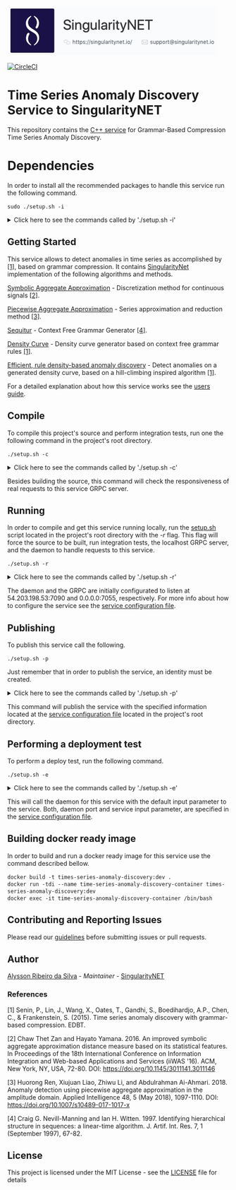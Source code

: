 ![singnetlogo](docs/assets/singnet-logo.jpg 'SingularityNET')

[author-home]: http://alysson.thegeneralsolution.com
[singularitynet-home]: https://www.singularitynet.io
[contribution-guidelines]: https://github.com/singnet/wiki/blob/master/guidelines/CONTRIBUTING.md
[cpp-tutorial]: https://github.com/singnet/wiki/tree/master/tutorials/howToWriteCPPService
[setup-script]: https://github.com/Ophien/TSAD-service/blob/master/setup.sh
[service_confi_file]: https://github.com/Ophien/TSAD-service/blob/master/service_conf

[sequitur_docs]: https://github.com/Ophien/TSAD-service/blob/master/docs/sequitur.md
[sax_docs]: https://github.com/Ophien/TSAD-service/blob/master/docs/sax.md
[paa_docs]: https://github.com/Ophien/TSAD-service/blob/master/docs/paa.md
[densitycurve_docs]: https://github.com/Ophien/TSAD-service/blob/master/docs/densitycurve.md
[erdb_docs]: https://github.com/Ophien/TSAD-service/blob/master/docs/erdb.md
[users_guide]: https://github.com/Ophien/TSAD-service/blob/master/docs/usersguide.md

[![CircleCI](https://circleci.com/gh/singnet/time-series-anomaly-discovery.svg?style=svg)](https://circleci.com/gh/singnet/time-series-anomaly-discovery)

# Time Series Anomaly Discovery Service to SingularityNET

This repository contains the [C++ service][cpp-tutorial] for Grammar-Based Compression Time Series Anomaly Discovery.

# Dependencies

In order to install all the recommended packages to handle this service run the following command.

```
sudo ./setup.sh -i
```

<details><summary>Click here to see the commands called by './setup.sh -i'</summary><p>
    
```
apt-get update;\
apt-get install -y nlohmann-json-dev build-essential autoconf libtool pkg-config \
                   libgflags-dev libgtest-dev clang libc++-dev git curl nano \
                   wget libudev-dev libusb-1.0-0-dev nodejs npm python3 python3-pip libboost-all-dev;\

# try upgrade pip
pip install --upgrade pip; \

# install GRPC
cd /;\
git clone -b $(curl -L https://grpc.io/release) https://github.com/grpc/grpc; \
cd grpc; \
git submodule update --init; \
make; \
make install; \
cd third_party/protobuf; \
make install; \
cd /;\

# install daemon
mkdir snet-daemon; \
cd snet-daemon; \
wget -q https://github.com/singnet/snet-daemon/releases/download/v0.1.5/snet-daemon-v0.1.5-linux-amd64.tar.gz; \
tar -xvf snet-daemon-v0.1.5-linux-amd64.tar.gz; \
mv ./snet-daemon-v0.1.5-linux-amd64/snetd /usr/bin/snetd; \
cd ..; \
rm -rf snet-daemon; \

# install cli
cd /opt; \
git clone https://github.com/singnet/snet-cli; \
cd snet-cli; \
./scripts/blockchain install; \
pip3 install -e .; \
```
</p></details>

## Getting Started

This service allows to detect anomalies in time series as accomplished by [[1]](#anomalies_detection_general), based on grammar compression. It contains [SingularityNet][singularitynet-home] implementation of the following algorithms and methods.

[Symbolic Aggregate Approximation][sax_docs] - Discretization method for continuous signals [[2]](#sax).

[Piecewise Aggregate Approximation][paa_docs] - Series approximation and reduction method [[3]](#paa).

[Sequitur][sequitur_docs] - Context Free Grammar Generator [[4]](#sequitur).

[Density Curve][densitycurve_docs] - Density curve generator based on context free grammar rules [[1]](#anomalies_detection_general).

[Efficient, rule density-based anomaly discovery][erdb_docs] - Detect anomalies on a generated density curve, based on a hill-climbing inspired algorithm [[1]](#anomalies_detection_general).

For a detailed explanation about how this service works see the [users guide][users_guide].

## Compile

To compile this project's source and perform integration tests, run one the following command in the project's root directory.

```
./setup.sh -c
```

<details><summary>Click here to see the commands called by './setup.sh -c'</summary><p>
    
```
# build source
make clean; make

# run tests
./bin/deployTests
```
</p></details>


Besides building the source, this command will check the responsiveness of real requests to this service GRPC server.

## Running

In order to compile and get this service running locally, run the [setup.sh][setup-script] script located in the project's root directory with the *-r* flag. This flag will force the source to be built, run integration tests, the localhost GRPC server, and the daemon to handle requests to this service.

```
./setup.sh -r
```

<details><summary>Click here to see the commands called by './setup.sh -r'</summary><p>
    
```
# create snet daemon snetd.config.json file
createDeamonConfig

# run daemon in background
snetd --config snetd.config.json &

# run the service local server in background
./bin/server &
```
</p></details>


The daemon and the GRPC are initially configurated to listen at 54.203.198.53:7090 and 0.0.0.0:7055, respectively. For more info about how to configure the service see the [service configuration file][service_confi_file].

## Publishing

To publish this service call the following.

```
./setup.sh -p
```

Just remember that in order to publish the service, an identity must be created.


<details><summary>Click here to see the commands called by './setup.sh -p'</summary><p>
    
```
# delete service before trying to publish it
snet service delete $ORGANIZATION_TO_PUBLISH_VAR $SERVICE_NAME_VAR -y

# create metadata json for this service with its name and the wallet that will receive money
snet service metadata-init src/service_spec $SERVICE_NAME_VAR $WALLET_VAR

# set the price to use this service
snet service metadata-set-fixed-price $PRICE_VAR

# set the local port to access this service server
snet service metadata-add-endpoints https://$HOST_IP_ADDRESS_VAR:$SERVICE_DAEMON_PORT_VAR

# publish the service at the specified organization
snet service publish $ORGANIZATION_TO_PUBLISH_VAR $SERVICE_NAME_VAR -y
```
</p></details>


This command will publish the service with the specified information located at the [service configuration file][service_confi_file] located in the project's root directory.

## Performing a deployment test

To perform a deploy test, run the following command.

```
./setup.sh -e
```

<details><summary>Click here to see the commands called by './setup.sh -e'</summary><p>
    
```
echo
echo "Running a test call to this service daemon with the specified data in the 'service_conf' file."

# open a channel with the deposited amount to call for this service
CHANNEL_TIME_OUT=11000000
RESPONSE="$(snet channel open-init $ORGANIZATION_TO_PUBLISH_VAR $SERVICE_NAME_VAR $PRICE_VAR $CHANNEL_TIME_OUT -y)"

# get channel ID from the last substring obtained from the RESPONSE variable
RESPONSES=( $RESPONSE )
LENGTH=${#RESPONSES[@]}
CHANNEL_ID_INDEX=$(($LENGTH - 1))
CHANNEL_ID=${RESPONSES[$(($LENGTH - 1))]}

# call for the created service
DAEMON_RESPONSE="$(snet client call "$CHANNEL_ID" "$PRICE_VAR" "$HOST_IP_ADDRESS_VAR:$SERVICE_DAEMON_PORT_VAR" "$TEST_CALL_METHOD_VAR" "$TEST_CALL_INPUT_VAR")"

# print response from daemon
echo
echo "Daemon response:"
echo
echo $DAEMON_RESPONSE
echo
```
</p></details>


This will call the daemon for this service with the default input parameter to the service. Both, daemon port and service input parameter, are specified in the [service configuration file][service_confi_file].

## Building docker ready image

In order to build and run a docker ready image for this service use the command described bellow.

```
docker build -t times-series-anomaly-discovery:dev .
docker run -tdi --name time-series-anomaly-discovery-container times-series-anomaly-discovery:dev
docker exec -it time-series-anomaly-discovery-container /bin/bash
```


## Contributing and Reporting Issues

Please read our [guidelines][contribution-guidelines] before
submitting issues or pull requests. 

## Author

[Alysson Ribeiro da Silva][author-home] - *Maintainer* - [SingularityNET][singularitynet-home]

### References

<a name=anomalies_detection_general>[1]</a> Senin, P., Lin, J., Wang, X., Oates, T., Gandhi, S., Boedihardjo, A.P., Chen, C., & Frankenstein, S. (2015). Time series anomaly     discovery with grammar-based compression. EDBT.

<a name=sax>[2]</a> Chaw Thet Zan and Hayato Yamana. 2016. An improved symbolic aggregate approximation distance measure based on its statistical features. In Proceedings of the 18th International Conference on Information Integration and Web-based Applications and Services (iiWAS '16). ACM, New York, NY, USA, 72-80. DOI: https://doi.org/10.1145/3011141.3011146

<a name=paa>[3]</a> Huorong Ren, Xiujuan Liao, Zhiwu Li, and Abdulrahman Ai-Ahmari. 2018. Anomaly detection using piecewise aggregate approximation in the amplitude domain. Applied Intelligence 48, 5 (May 2018), 1097-1110. DOI: https://doi.org/10.1007/s10489-017-1017-x

<a name=sequitur>[4]</a> Craig G. Nevill-Manning and Ian H. Witten. 1997. Identifying hierarchical structure in sequences: a linear-time algorithm. J. Artif. Int. Res. 7, 1 (September 1997), 67-82.

## License

This project is licensed under the MIT License - see the [LICENSE](LICENSE) file for details
